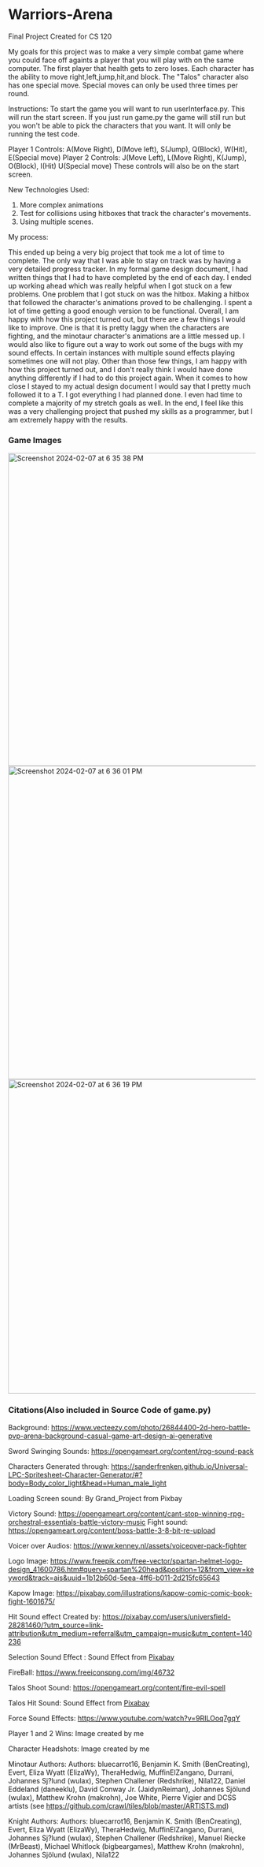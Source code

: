 # Warriors-Arena

Final Project Created for CS 120

My goals for this project was to make a very simple combat game where you could face off againts a player that you will play with on the same computer. The first player that health gets to zero loses. Each character has the ability to move right,left,jump,hit,and block. The "Talos" character also has one special move. Special moves can only be used three times per round. 

Instructions:
To start the game you will want to run userInterface.py. This will run the start screen. If you just run game.py the game will still run but you won't be able to pick the characters that you want. It will only be running the test code. 

Player 1 Controls: A(Move Right), D(Move left), S(Jump), Q(Block), W(Hit), E(Special move)
Player 2 Controls: J(Move Left), L(Move Right), K(Jump), O(Block), I(Hit) U(Special move)
These controls will also be on the start screen. 

New Technologies Used: 
  1. More complex animations
  2. Test for collisions using hitboxes that track the character's movements.
  3. Using multiple scenes.

My process:

This ended up being a very big project that took me a lot of time to complete. The only way that I was able to stay on track was by having a very detailed progress tracker. In my formal game design document, I had written things that I had to have completed by the end of each day. I ended up working ahead which was really helpful when I got stuck on a few problems. One problem that I got stuck on was the hitbox. Making a hitbox that followed the character's animations proved to be challenging. I spent a lot of time getting a good enough version to be functional. Overall, I am happy with how this project turned out, but there are a few things I would like to improve. One is that it is pretty laggy when the characters are fighting, and the minotaur character's animations are a little messed up. I would also like to figure out a way to work out some of the bugs with my sound effects. In certain instances with multiple sound effects playing sometimes one will not play. Other than those few things, I am happy with how this project turned out, and I don't really think I would have done anything differently if I had to do this project again. When it comes to how close I stayed to my actual design document I would say that I pretty much followed it to a T. I got everything I had planned done. I even had time to complete a majority of my stretch goals as well. In the end, I feel like this was a very challenging project that pushed my skills as a programmer, but I am extremely happy with the results.

### Game Images 

<img width="635" alt="Screenshot 2024-02-07 at 6 35 38 PM" src="https://github.com/nolan-meyer1/Warriors-Arena/assets/145584308/8956b67d-d2ae-4f53-8ceb-7e69463fb6f4">

<img width="636" alt="Screenshot 2024-02-07 at 6 36 01 PM" src="https://github.com/nolan-meyer1/Warriors-Arena/assets/145584308/3177b5b4-cc6b-4ee8-abd1-62fa40dada1e">

<img width="638" alt="Screenshot 2024-02-07 at 6 36 19 PM" src="https://github.com/nolan-meyer1/Warriors-Arena/assets/145584308/fa7e3d1d-b928-4fbc-8c32-39b47430362b">

### Citations(Also included in Source Code of game.py)

Background: https://www.vecteezy.com/photo/26844400-2d-hero-battle-pvp-arena-background-casual-game-art-design-ai-generative

Sword Swinging Sounds: https://opengameart.org/content/rpg-sound-pack

Characters Generated through: https://sanderfrenken.github.io/Universal-LPC-Spritesheet-Character-Generator/#?body=Body_color_light&head=Human_male_light

Loading Screen sound: By Grand_Project from Pixbay

Victory Sound: https://opengameart.org/content/cant-stop-winning-rpg-orchestral-essentials-battle-victory-music
Fight sound: https://opengameart.org/content/boss-battle-3-8-bit-re-upload

Voicer over Audios: https://www.kenney.nl/assets/voiceover-pack-fighter

Logo Image: https://www.freepik.com/free-vector/spartan-helmet-logo-design_41600786.htm#query=spartan%20head&position=12&from_view=keyword&track=ais&uuid=1b12b60d-5eea-4ff6-b011-2d215fc65643

Kapow Image: https://pixabay.com/illustrations/kapow-comic-comic-book-fight-1601675/

Hit Sound effect Created by: https://pixabay.com/users/universfield-28281460/?utm_source=link-attribution&utm_medium=referral&utm_campaign=music&utm_content=140236

Selection Sound Effect : Sound Effect from <a href="https://pixabay.com/?utm_source=link-attribution&utm_medium=referral&utm_campaign=music&utm_content=37979">Pixabay</a>

FireBall: https://www.freeiconspng.com/img/46732

Talos Shoot Sound: https://opengameart.org/content/fire-evil-spell

Talos Hit Sound: Sound Effect from <a href="https://pixabay.com/?utm_source=link-attribution&utm_medium=referral&utm_campaign=music&utm_content=7017">Pixabay</a>

Force Sound Effects: https://www.youtube.com/watch?v=9RILOoq7gqY

Player 1 and 2 Wins: Image created by me

Character Headshots: Image created by me

Minotaur Authors: Authors: bluecarrot16, Benjamin K. Smith (BenCreating), Evert, Eliza Wyatt (ElizaWy), TheraHedwig, MuffinElZangano, Durrani, Johannes Sj?lund (wulax), Stephen Challener (Redshrike), Nila122, Daniel Eddeland (daneeklu), David Conway Jr. (JaidynReiman), Johannes Sjölund (wulax), Matthew Krohn (makrohn), Joe White, Pierre Vigier and DCSS artists (see https://github.com/crawl/tiles/blob/master/ARTISTS.md)

Knight Authors: Authors: bluecarrot16, Benjamin K. Smith (BenCreating), Evert, Eliza Wyatt (ElizaWy), TheraHedwig, MuffinElZangano, Durrani, Johannes Sj?lund (wulax), Stephen Challener (Redshrike), Manuel Riecke (MrBeast), Michael Whitlock (bigbeargames), Matthew Krohn (makrohn), Johannes Sjölund (wulax), Nila122
